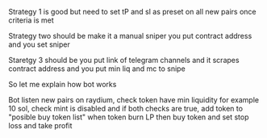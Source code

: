 
Strategy 1 is good but need to set tP and sl as preset on all new pairs once criteria is met



Strategy two should be make it a manual sniper you put contract address and you set sniper 


Staretgy 3 should be you put link of telegram channels and it scrapes contract address and you put min liq and mc to snipe


So let me explain how bot works


Bot listen new pairs on raydium, check token have min liquidity for example 10 sol, check mint is disabled and if both checks are true, add token to "posible buy token list" when token burn LP then buy token and set stop loss and take profit